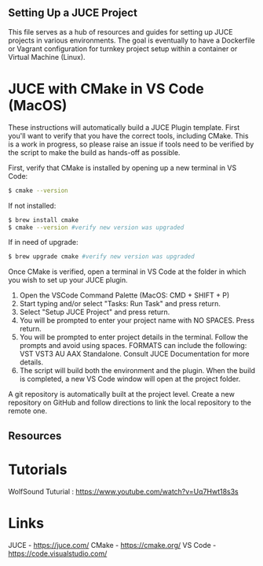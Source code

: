 ## Setting Up a JUCE Project

This file serves as a hub of resources and guides for setting up JUCE projects in various environments. The goal is eventually to have a Dockerfile or Vagrant configuration for turnkey project setup within a container or Virtual Machine (Linux). 


# JUCE with CMake in VS Code (MacOS)
These instructions will automatically build a JUCE Plugin template. First you'll want to verify that you have the correct tools, including CMake. This is a work in progress, so please raise an issue if tools need to be verified by the script to make the build as hands-off as possible. 

First, verify that CMake is installed by opening up a new terminal in VS Code:
```bash
$ cmake --version
```

If not installed:
```bash
$ brew install cmake
$ cmake --version #verify new version was upgraded
```

If in need of upgrade:
```bash
$ brew upgrade cmake #verify new version was upgraded
```

Once CMake is verified, open a terminal in VS Code at the folder in which you wish to set up your JUCE plugin. 

1. Open the VSCode Command Palette (MacOS: CMD + SHIFT + P)
2. Start typing and/or select "Tasks: Run Task" and press return.
3. Select "Setup JUCE Project" and press return.
4. You will be prompted to enter your project name with NO SPACES. Press return. 
5. You will be prompted to enter project details in the terminal. Follow the prompts and avoid using spaces. FORMATS can include the following: VST VST3 AU AAX Standalone. Consult JUCE Documentation for more details. 
6. The script will build both the environment and the plugin. When the build is completed, a new VS Code window will open at the project folder. 

A git repository is automatically built at the project level. Create a new repository on GitHub and follow directions to link the local repository to the remote one. 


## Resources
# Tutorials
WolfSound Tuturial : https://www.youtube.com/watch?v=Uq7Hwt18s3s

# Links
JUCE - https://juce.com/
CMake - https://cmake.org/
VS Code - https://code.visualstudio.com/

